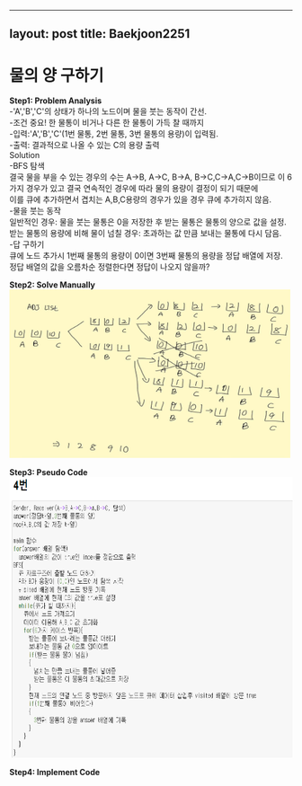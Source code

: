
---
layout: post
title: Baekjoon2251
---

# 물의 양 구하기 #


**Step1: Problem Analysis**<br/>
-'A','B','C'의 상태가 하나의 노드이며 물을 붓는 동작이 간선.<br/>
-조건 중요! 한 물통이 비거나 다른 한 물통이 가득 찰 때까지<br/>
-입력:'A','B','C'(1번 물통, 2번 물통, 3번 물통의 용량)이 입력됨.<br/>
-출력: 결과적으로 나올 수 있는 C의 용량 출력<br/>
Solution<br/>
-BFS 탐색<br/>
결국 물을 부을 수 있는 경우의 수는 A->B, A->C, B->A, B->C,C->A,C->B이므로 이 6가지 경우가 있고 결국 연속적인 경우에 따라 물의 용량이 결정이 되기 때문에<br/>
이를 큐에 추가하면서 겹치는 A,B,C용량의 경우가 있을 경우 큐에 추가히지 않음. <br/>
-물을 붓는 동작<br/>
일반적인 경우: 물을 붓는 물통은 0을 저장한 후 받는 물통은 물통의 양으로 값을 설정.<br/>
받는 물통의 용량에 비해 물이 넘칠 경우: 초과하는 값 만큼 보내는 물통에 다시 담음. <br/>
-답 구하기<br/>
큐에 노드 추가시 1번째 물통의 용량이 0이면 3번째 물통의 용량을 정답 배열에 저장.<br/>
정답 배열의 값을 오름차순 정렬한다면 정답이 나오지 않을까?<br/>

**Step2: Solve Manually**<br/>
<img src="/_images/Baek2251_2.jpg" width="500" height="300">

**Step3: Pseudo Code**<br/>
<img src="/_images/Baek2251_1.png" width="700" height="500">

**Step4: Implement Code** <br/>
<script src="https://gist.github.com/growingpenguin/65d90fd324c82c07e10a98f5d974f9eb.js"></script>
